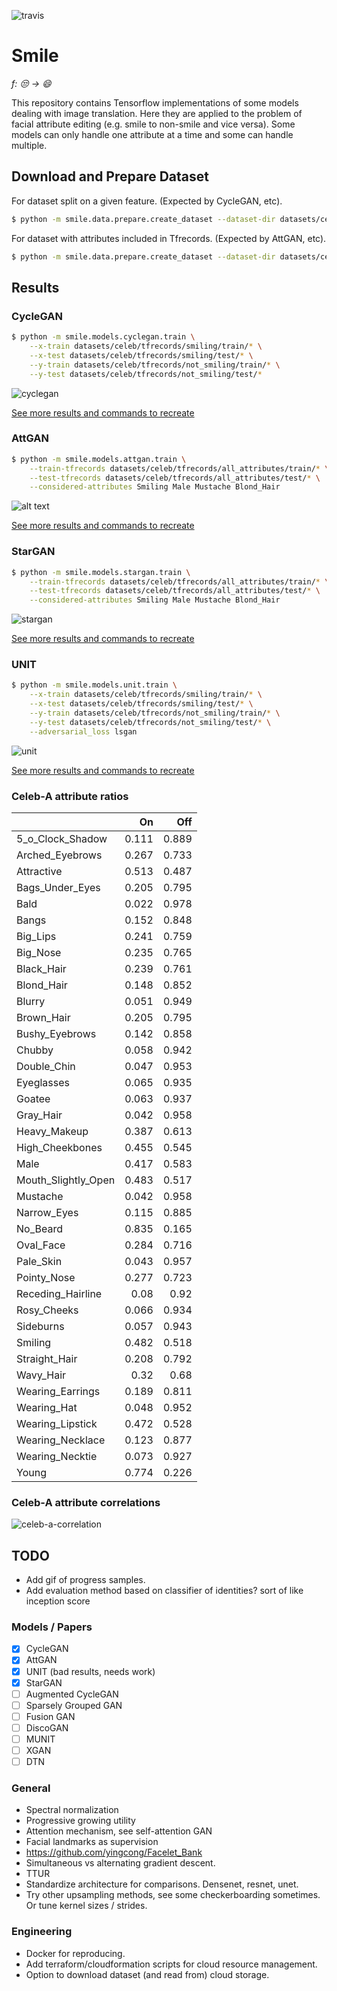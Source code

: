 ![travis](https://travis-ci.com/johnPertoft/smile.svg?branch=master)

# Smile
*f: :unamused: &rarr; :smile:*

This repository contains Tensorflow implementations of some models dealing with image translation. Here they are 
applied to the problem of facial attribute editing (e.g. smile to non-smile and vice versa). Some models can only
handle one attribute at a time and some can handle multiple.

## Download and Prepare Dataset
For dataset split on a given feature. (Expected by CycleGAN, etc).
```bash
$ python -m smile.data.prepare.create_dataset --dataset-dir datasets/celeb --split-attribute Smiling
```

For dataset with attributes included in Tfrecords. (Expected by AttGAN, etc).
```bash
$ python -m smile.data.prepare.create_dataset --dataset-dir datasets/celeb --include-attributes
```

## Results

### CycleGAN
```bash
$ python -m smile.models.cyclegan.train \
    --x-train datasets/celeb/tfrecords/smiling/train/* \
    --x-test datasets/celeb/tfrecords/smiling/test/* \
    --y-train datasets/celeb/tfrecords/not_smiling/train/* \
    --y-test datasets/celeb/tfrecords/not_smiling/test/*
```

![cyclegan](results/cyclegan/runs/paper-architecture-lambda-cyclic-5.0/testsamples_final.png)

[See more results and commands to recreate](results/cyclegan/results.md)

### AttGAN
```bash
$ python -m smile.models.attgan.train \
    --train-tfrecords datasets/celeb/tfrecords/all_attributes/train/* \
    --test-tfrecords datasets/celeb/tfrecords/all_attributes/test/* \
    --considered-attributes Smiling Male Mustache Blond_Hair
```

![alt text](results/attgan/runs/paper-architecture-wgan-gp-lambda-rec-100-1-10/testsamples_final.png)

[See more results and commands to recreate](results/attgan/results.md)

### StarGAN
```bash
$ python -m smile.models.stargan.train \
    --train-tfrecords datasets/celeb/tfrecords/all_attributes/train/* \
    --test-tfrecords datasets/celeb/tfrecords/all_attributes/test/* \
    --considered-attributes Smiling Male Mustache Blond_Hair
```

![stargan](results/stargan/runs/paper-architecture-wgan-gp-lambda-rec-10.0-lambda-cls-1.0/testsamples_final.png)

[See more results and commands to recreate](results/stargan/results.md)

### UNIT
```bash
$ python -m smile.models.unit.train \
    --x-train datasets/celeb/tfrecords/smiling/train/* \
    --x-test datasets/celeb/tfrecords/smiling/test/* \
    --y-train datasets/celeb/tfrecords/not_smiling/train/* \
    --y-test datasets/celeb/tfrecords/not_smiling/test/* \
    --adversarial_loss lsgan
```

![unit](results/unit/runs/paper-settings-lsgan/testsamples_final.png)

[See more results and commands to recreate](results/unit/results.md)

### Celeb-A attribute ratios
| | On | Off |
|---|---:|---:|
| 5_o_Clock_Shadow | 0.111 | 0.889 |
| Arched_Eyebrows | 0.267 | 0.733 |
| Attractive | 0.513 | 0.487 |
| Bags_Under_Eyes | 0.205 | 0.795 |
| Bald | 0.022 | 0.978 |
| Bangs | 0.152 | 0.848 |
| Big_Lips | 0.241 | 0.759 |
| Big_Nose | 0.235 | 0.765 |
| Black_Hair | 0.239 | 0.761 |
| Blond_Hair | 0.148 | 0.852 |
| Blurry | 0.051 | 0.949 |
| Brown_Hair | 0.205 | 0.795 |
| Bushy_Eyebrows | 0.142 | 0.858 |
| Chubby | 0.058 | 0.942 |
| Double_Chin | 0.047 | 0.953 |
| Eyeglasses | 0.065 | 0.935 |
| Goatee | 0.063 | 0.937 |
| Gray_Hair | 0.042 | 0.958 |
| Heavy_Makeup | 0.387 | 0.613 |
| High_Cheekbones | 0.455 | 0.545 |
| Male | 0.417 | 0.583 |
| Mouth_Slightly_Open | 0.483 | 0.517 |
| Mustache | 0.042 | 0.958 |
| Narrow_Eyes | 0.115 | 0.885 |
| No_Beard | 0.835 | 0.165 |
| Oval_Face | 0.284 | 0.716 |
| Pale_Skin | 0.043 | 0.957 |
| Pointy_Nose | 0.277 | 0.723 |
| Receding_Hairline | 0.08 | 0.92 |
| Rosy_Cheeks | 0.066 | 0.934 |
| Sideburns | 0.057 | 0.943 |
| Smiling | 0.482 | 0.518 |
| Straight_Hair | 0.208 | 0.792 |
| Wavy_Hair | 0.32 | 0.68 |
| Wearing_Earrings | 0.189 | 0.811 |
| Wearing_Hat | 0.048 | 0.952 |
| Wearing_Lipstick | 0.472 | 0.528 |
| Wearing_Necklace | 0.123 | 0.877 |
| Wearing_Necktie | 0.073 | 0.927 |
| Young | 0.774 | 0.226 |

### Celeb-A attribute correlations
![celeb-a-correlation](pics/celeb-attr-corr.png)

## TODO
* Add gif of progress samples.
* Add evaluation method based on classifier of identities? sort of like inception score

### Models / Papers
- [x] CycleGAN
- [x] AttGAN
- [x] UNIT (bad results, needs work)
- [x] StarGAN
- [ ] Augmented CycleGAN
- [ ] Sparsely Grouped GAN
- [ ] Fusion GAN
- [ ] DiscoGAN
- [ ] MUNIT
- [ ] XGAN
- [ ] DTN

### General
* Spectral normalization
* Progressive growing utility
* Attention mechanism, see self-attention GAN
* Facial landmarks as supervision
* https://github.com/yingcong/Facelet_Bank
* Simultaneous vs alternating gradient descent.
* TTUR
* Standardize architecture for comparisons. Densenet, resnet, unet.
* Try other upsampling methods, see some checkerboarding sometimes. Or tune kernel sizes / strides.

### Engineering
* Docker for reproducing. 
* Add terraform/cloudformation scripts for cloud resource management.
* Option to download dataset (and read from) cloud storage.
